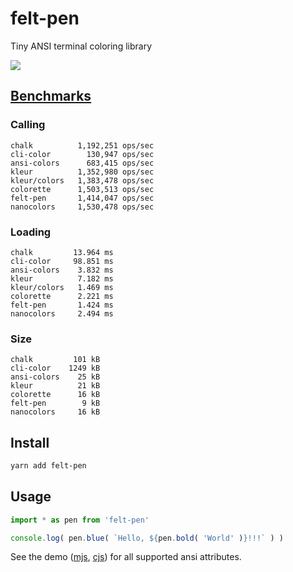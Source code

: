 # felt-pen

Tiny ANSI terminal coloring library

![](https://i.imgur.com/s2mcBTO.png)

## [Benchmarks](https://github.com/ai/nanocolors#benchmarks)

### Calling

```
chalk          1,192,251 ops/sec
cli-color        130,947 ops/sec
ansi-colors      683,415 ops/sec
kleur          1,352,980 ops/sec
kleur/colors   1,383,478 ops/sec
colorette      1,503,513 ops/sec
felt-pen       1,414,047 ops/sec
nanocolors     1,530,478 ops/sec
```

### Loading

```
chalk         13.964 ms
cli-color     98.851 ms
ansi-colors    3.832 ms
kleur          7.182 ms
kleur/colors   1.469 ms
colorette      2.221 ms
felt-pen       1.424 ms
nanocolors     2.494 ms
```

### Size

```
chalk         101 kB
cli-color    1249 kB
ansi-colors    25 kB
kleur          21 kB
colorette      16 kB
felt-pen        9 kB
nanocolors     16 kB
```

## Install

```sh
yarn add felt-pen
```

## Usage

```js
import * as pen from 'felt-pen'

console.log( pen.blue( `Hello, ${pen.bold( 'World' )}!!!` ) )
```

See the demo ([mjs](./demo.mjs), [cjs](./demo.mjs)) for all supported ansi attributes.
